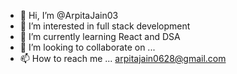 - 👋 Hi, I’m @ArpitaJain03
- 👀 I’m interested in full stack development 
- 🌱 I’m currently learning React and DSA
- 💞️ I’m looking to collaborate on ...
- 📫 How to reach me ... arpitajain0628@gmail.com

<!---
ArpitaJain03/ArpitaJain03 is a ✨ special ✨ repository because its `README.md` (this file) appears on your GitHub profile.
You can click the Preview link to take a look at your changes.
--->

